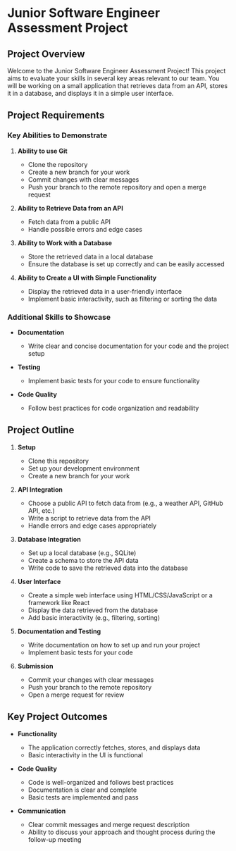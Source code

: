 # Junior Software Engineer Assessment Project

## Project Overview

Welcome to the Junior Software Engineer Assessment Project! This project aims to evaluate your skills in several key areas relevant to our team. You will be working on a small application that retrieves data from an API, stores it in a database, and displays it in a simple user interface.

## Project Requirements

### Key Abilities to Demonstrate

1. **Ability to use Git**
   - Clone the repository
   - Create a new branch for your work
   - Commit changes with clear messages
   - Push your branch to the remote repository and open a merge request

2. **Ability to Retrieve Data from an API**
   - Fetch data from a public API
   - Handle possible errors and edge cases

3. **Ability to Work with a Database**
   - Store the retrieved data in a local database
   - Ensure the database is set up correctly and can be easily accessed

4. **Ability to Create a UI with Simple Functionality**
   - Display the retrieved data in a user-friendly interface
   - Implement basic interactivity, such as filtering or sorting the data

### Additional Skills to Showcase

- **Documentation**
  - Write clear and concise documentation for your code and the project setup

- **Testing**
  - Implement basic tests for your code to ensure functionality

- **Code Quality**
  - Follow best practices for code organization and readability

## Project Outline

1. **Setup**
   - Clone this repository
   - Set up your development environment
   - Create a new branch for your work

2. **API Integration**
   - Choose a public API to fetch data from (e.g., a weather API, GitHub API, etc.)
   - Write a script to retrieve data from the API
   - Handle errors and edge cases appropriately

3. **Database Integration**
   - Set up a local database (e.g., SQLite)
   - Create a schema to store the API data
   - Write code to save the retrieved data into the database

4. **User Interface**
   - Create a simple web interface using HTML/CSS/JavaScript or a framework like React
   - Display the data retrieved from the database
   - Add basic interactivity (e.g., filtering, sorting)

5. **Documentation and Testing**
   - Write documentation on how to set up and run your project
   - Implement basic tests for your code

6. **Submission**
   - Commit your changes with clear messages
   - Push your branch to the remote repository
   - Open a merge request for review

## Key Project Outcomes

- **Functionality**
  - The application correctly fetches, stores, and displays data
  - Basic interactivity in the UI is functional

- **Code Quality**
  - Code is well-organized and follows best practices
  - Documentation is clear and complete
  - Basic tests are implemented and pass

- **Communication**
  - Clear commit messages and merge request description
  - Ability to discuss your approach and thought process during the follow-up meeting
